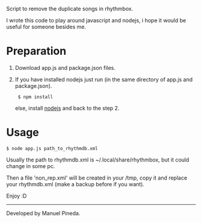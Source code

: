 Script to remove the duplicate songs in rhythmbox.

I wrote this code to play around javascript and nodejs, i hope it would be useful for someone besides me.


# Preparation

1. Download app.js and package.json files.

2. If you have installed nodejs just run (in the same directory of app.js and package.json).

        $ npm install

   else, install [nodejs](http://nodejs.org/) and back to the step 2.

# Usage

    $ node app.js path_to_rhythmdb.xml

Usually the path to rhythmdb.xml is ~/.local/share/rhythmbox, but it
could change in some pc.

Then a file 'non\_rep.xml' will be created in your /tmp, copy it and replace your rhythmdb.xml (make a backup before if you want).

Enjoy :D

_______
Developed by Manuel Pineda.
